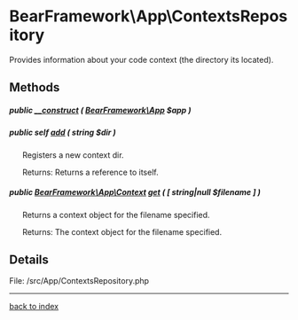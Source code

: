 # BearFramework\App\ContextsRepository

Provides information about your code context (the directory its located).

## Methods

##### public [__construct](bearframework.app.contextsrepository.__construct.method.md) ( [BearFramework\App](bearframework.app.class.md) $app )

##### public self [add](bearframework.app.contextsrepository.add.method.md) ( string $dir )

&nbsp;&nbsp;&nbsp;&nbsp;&nbsp;&nbsp;Registers a new context dir.

&nbsp;&nbsp;&nbsp;&nbsp;&nbsp;&nbsp;Returns: Returns a reference to itself.

##### public [BearFramework\App\Context](bearframework.app.context.class.md) [get](bearframework.app.contextsrepository.get.method.md) ( [ string|null $filename ] )

&nbsp;&nbsp;&nbsp;&nbsp;&nbsp;&nbsp;Returns a context object for the filename specified.

&nbsp;&nbsp;&nbsp;&nbsp;&nbsp;&nbsp;Returns: The context object for the filename specified.

## Details

File: /src/App/ContextsRepository.php

---

[back to index](index.md)

